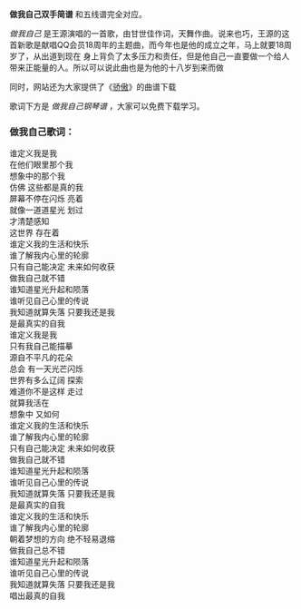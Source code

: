 

**做我自己双手简谱** 和五线谱完全对应。

_做我自己_
是王源演唱的一首歌，由甘世佳作词，天舞作曲。说来也巧，王源的这首新歌是献唱QQ会员18周年的主题曲，而今年也是他的成立之年，马上就要18周岁了，从出道到现在
身上背负了太多压力和责任，但是他自己一直要做一个给人带来正能量的人。所以可以说此曲也是为他的十八岁到来而做

同时，网站还为大家提供了《[骄傲](Music-8891-骄傲-王源.html "骄傲")》的曲谱下载

歌词下方是 _做我自己钢琴谱_ ，大家可以免费下载学习。

### 做我自己歌词：

谁定义我是我  
在他们眼里那个我  
想象中的那个我  
仿佛 这些都是真的我  
屏幕不停在闪烁 亮着  
就像一道道星光 划过  
才清楚感知  
这世界 存在着  
谁定义我的生活和快乐  
谁了解我内心里的轮廓  
只有自己能决定 未来如何收获  
做我自己就不错  
谁知道星光升起和陨落  
谁听见自己心里的传说  
我知道就算失落 只要我还是我  
是最真实的自我  
谁定义我是我  
只有我自己能描摹  
源自不平凡的花朵  
总会 有一天光芒闪烁  
世界有多么辽阔 探索  
难道你不是这样 走过  
就算我活在  
想象中 又如何  
谁定义我的生活和快乐  
谁了解我内心里的轮廓  
只有自己能决定 未来如何收获  
做我自己就不错  
谁知道星光升起和陨落  
谁听见自己心里的传说  
我知道就算失落 只要我还是我  
是最真实的自我  
谁定义我的生活和快乐  
谁了解我内心里的轮廓  
朝着梦想的方向 绝不轻易退缩  
做我自己总不错  
谁知道星光升起和陨落  
谁听见自己心里的传说  
我知道就算失落 只要我还是我  
唱出最真的自我  


